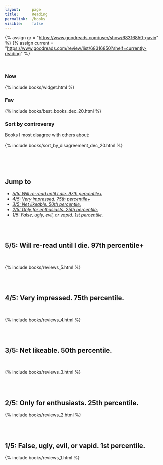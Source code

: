 ```yaml
---
layout:     page
title:      Reading
permalink:  /books
visible:    false
---
```


{%	assign gr = "https://www.goodreads.com/user/show/68316850-gavin"	%}
{%	assign current = "https://www.goodreads.com/review/list/68316850?shelf=currently-reading"	%}



<style>

	.short-column { width: 15%; }
	
	.long-column { width: 85%; }


	table {
    	border-collapse: collapse;
    	border-spacing: 0;
    	table-layout: fixed;
		width: 100%!important;
	}
	
	td {
		vertical-align: top;
    	padding: 8px; 
	}

	.rating {
		text-align: center;
		font-size: 22pt;
	}

	.best {
		border-spacing: 5;
	}

	th  {
		text-align: center!important;
	}

	h3:after {
		content: none;
	}

</style>

<br>

<div class="accordion">
	<h3>Now</h3>
	<div>
		{%	include books/widget.html	%}
	</div>
	<!--  -->
	<!--  -->
	<h3>Fav</h3>
	<div>
		{%	include books/best_books_dec_20.html	%}
	</div>
	<!--  -->
	<!--  -->
	<h3>Sort by controversy</h3>
	<div>
		Books I most disagree with others about:<br><br>
		{%	include books/sort_by_disagreement_dec_20.html	%}
	</div>
</div>

<br><br><br>


## Jump to

* _<a href="#five">5/5: Will re-read until I die. 97th percentile+</a>_
* _<a href="#four">4/5: Very impressed. 75th percentile+</a>_
* _<a href="#three">3/5: Net likeable. 50th percentile.</a>_
* _<a href="#two">2/5: Only for enthusiasts. 25th percentile.</a>_
* _<a href="#one">1/5: False, ugly, evil, or vapid. 1st percentile.</a>_

<br><br>

<a name="five"></a>

## 5/5: Will re-read until I die. 97th percentile+

<a name="five"></a>

<br>

{%	include books/reviews_5.html	%}



<a name="four"></a>
<br><br>

## 4/5: Very impressed. 75th percentile.

<br>

{%	include books/reviews_4.html	%}

<!-- </i></td></tr></i></i></i></td></tr></ul></td></tr></i></td></tr></i></td></tr></li></li></ul></i></blockquote></td></tr></div></div></blockquote></td></tr></i></blockquote></td></tr></li></li></ul></div></td></tr> -->

<a name="three"></a>
<br><br>

## 3/5: Net likeable. 50th percentile.

<br>

{%	include books/reviews_3.html	%}

<!-- </i></i></td></tr></i></blockquote></td></tr></span></i></blockquote></td></tr></blockquote></i></td></tr></i></i></i></td></tr></i></blockquote></td></tr></i></i></blockquote></td></tr></i></li></i></li></i></li></ul></i></blockquote></blockquote></td></tr></i></i></td></tr> -->


<a name="two"></a>
<br><br>

## 2/5: Only for enthusiasts. 25th percentile.

{%	include books/reviews_2.html	%}

<!-- </i></blockquote></td></tr></i></td></tr></blockquote></td></tr></i></blockquote></td></tr></I></blockquote></td></tr></i></td></tr> -->

<a name="one"></a>
<br><br>

## 1/5: False, ugly, evil, or vapid. 1st percentile.

{%	include books/reviews_1.html	%}

<br><br><br>